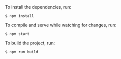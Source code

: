 To install the dependencies, run:
```
$ npm install
```

To compile and serve while watching for changes, run:
```
$ npm start
```

To build the project, run:
```
$ npm run build
```
